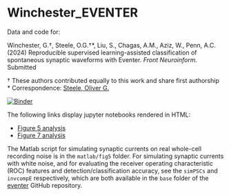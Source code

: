 # Winchester_EVENTER

Data and code for:

Winchester, G.†, Steele, O.G.†*, Liu, S., Chagas, A.M., Aziz, W., Penn, A.C.  (2024) Reproducible supervised learning-assisted classification of spontaneous synaptic waveforms with Eventer. *Front Neuroinform*. Submitted

† These authors contributed equally to this work and share first authorship  
\* Correspondence:  [Steele, Oliver G.](mailto:O.Steele@BSMS.ac.uk)   
  
[![Binder](https://mybinder.org/badge.svg)](https://mybinder.org/v2/gh/acpennlab/statistics-resampling-online/jammy-docker?urlpath=git-pull%3Frepo%3Dhttps%253A%252F%252Fgithub.com%252Facp29%252FWinchester_EVENTER%26urlpath%3Dlab%252Ftree%252FWinchester_EVENTER%252Findex.ipynb%26branch%3Dmaster)

The following links display jupyter notebooks rendered in HTML:
* [Figure 5 analysis](https://htmlpreview.github.io/?https://github.com/acp29/Winchester_EVENTER/blob/a2771b5170b057165bdc257c8a5a92b2bb6e91d9/output/fig5.html)
* [Figure 7 analysis](https://htmlpreview.github.io/?https://github.com/acp29/Winchester_EVENTER/blob/ac730a626528072a95f03ee2858d01150e266e74/output/fig7.html)

The Matlab script for simulating synaptic currents on real whole-cell recording noise is in the `matlab/fig5` folder. For simulating synaptic currents with white noise, and for evaluating the receiver operating characteristic (ROC) features and detection/classification accuracy, see the `simPSCs` and `invcompE` respectively, which are both available in the `base` folder of the [eventer](https://github.com/acp29/eventer) GitHub repository.
